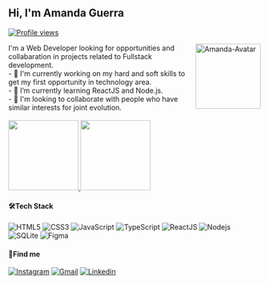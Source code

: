 <h2>Hi, I'm Amanda Guerra</h2>
<p align="left"> <a href="https://github.com/amaendoas"><img src="https://komarev.com/ghpvc/?username=amaendoas&color=ff69b4" alt="Profile views" /></a></p>

<a href="https://github.com/amaendoas"><img align='right' alt="Amanda-Avatar" height="130em" src="https://media.giphy.com/media/kBZ212yGzFaxgkSIKW/giphy.gif"/></a>
<div align='start'>
 I'm a Web Developer looking for opportunities and collabaration in projects related to Fullstack development.<br>
- 🔭 I'm currently working on my hard and soft skills to get my first opportunity in technology area.<br>
- 🌱 I’m currently learning ReactJS and Node.js.<br>
- 🤝 I'm looking to collaborate with people who have similar interests for joint evolution.
 </div>
<div align="start">
 <br>
  <a href="https://github.com/amaendoas">
  <img height="140em" src="https://github-readme-stats.vercel.app/api?username=amaendoas&show_icons=true&theme=dracula&include_all_commits=true&count_private=true"/>
  <img height="140em" src="https://github-readme-stats.vercel.app/api/top-langs/?username=amaendoas&layout=compact&langs_count=7&theme=dracula"/></a>
  <h4>🛠Tech Stack</h4>
  <img src="https://img.shields.io/badge/-HTML5-585858?logo=html5&logoColor=E34F26" alt="HTML5">
  <img src="https://img.shields.io/badge/-CSS3-585858?logo=css3&logoColor=1572B6" alt="CSS3">
  <img src="https://img.shields.io/badge/-JavaScript-585858?logo=javascript&logoColor=F7DF1E" alt="JavaScript">
  <img src="https://img.shields.io/badge/-TypeScript-585858?logo=typescript&logoColor=3178C6" alt="TypeScript">
  <img src="https://img.shields.io/badge/-ReactJS-585858?logo=react&logoColor=61DAFB" alt="ReactJS">
  <img src="https://img.shields.io/badge/NodeJS-585858?logo=node.js&logoColor=6DA55F" alt="Nodejs">
  <img src="https://img.shields.io/badge/SQLite-585858?logo=sqlite&logoColor=003B57" alt="SQLite">
  <img src="https://img.shields.io/badge/Figma-585858?logo=figma&logoColor=F24E1E" alt="Figma">
  

 <h4>📌Find me</h4>
<a href="https://instagram.com/amaendoas" target="_blank"><img src="https://img.shields.io/badge/Instagram-E4405F?logo=Instagram&logoColor=white" alt="Instagram"></a>
  <a href = "mailto:amandguerra7@gmail.com" target="_blank"><img src="https://img.shields.io/badge/Gmail-EA4335?logo=gmail&logoColor=white" alt="Gmail"></a>
  <a href="https://www.linkedin.com/in/guerramanda/" target="_blank"><img src="https://img.shields.io/badge/Linkedin-0A66C2?logo=linkedin&logoColor=white" alt="Linkedin"></a>
</div>
